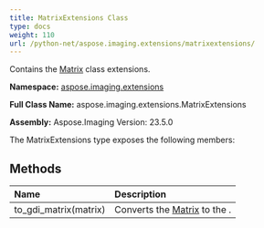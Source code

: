 ```yaml
---
title: MatrixExtensions Class
type: docs
weight: 110
url: /python-net/aspose.imaging.extensions/matrixextensions/
---
```


Contains the [Matrix](/imaging/python-net/aspose.imaging/matrix/) class extensions.

**Namespace:** [aspose.imaging.extensions](/imaging/python-net/aspose.imaging.extensions/)

**Full Class Name:** aspose.imaging.extensions.MatrixExtensions

**Assembly:**  Aspose.Imaging Version: 23.5.0

The MatrixExtensions type exposes the following members:
## **Methods**
|**Name**|**Description**|
| :- | :- |
|to_gdi_matrix(matrix)|Converts the [Matrix](/imaging/python-net/aspose.imaging/matrix/) to the .|
